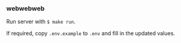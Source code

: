 ### webwebweb

Run server with `$ make run`. 

If required, copy `.env.example` to `.env` and fill in the updated values.
